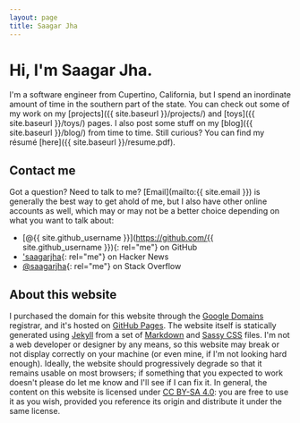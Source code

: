 ```yaml
---
layout: page
title: Saagar Jha
---
```


# Hi, I'm Saagar Jha.
I'm a software engineer from Cupertino, California, but I spend an inordinate amount of time in the southern part of the state. You can check out some of my work on my [projects]({{ site.baseurl }}/projects/) and [toys]({{ site.baseurl }}/toys/) pages. I also post some stuff on my [blog]({{ site.baseurl }}/blog/) from time to time. Still curious? You can find my résumé [here]({{ site.baseurl }}/resume.pdf).

## Contact me
Got a question? Need to talk to me? [Email](mailto:{{ site.email }}) is generally the best way to get ahold of me, but I also have other online accounts as well, which may or may not be a better choice depending on what you want to talk about:

- [@{{ site.github_username }}](https://github.com/{{ site.github_username }}){: rel="me"} on GitHub
- ['saagarjha](https://news.ycombinator.com/user?id=saagarjha){: rel="me"} on Hacker News
- [@saagarjha](https://stackoverflow.com/users/5230900/saagarjha){: rel="me"} on Stack Overflow

## About this website
I purchased the domain for this website through the [Google Domains](https://domains.google/) registrar, and it's hosted on [GitHub Pages](https://pages.github.com). The website itself is statically generated using [Jekyll](https://jekyllrb.com) from a set of [Markdown](https://daringfireball.net/projects/markdown/) and [Sassy CSS](http://sass-lang.com) files. I'm not a web developer or designer by any means, so this website may break or not display correctly on your machine (or even mine, if I'm not looking hard enough). Ideally, the website should progressively degrade so that it remains usable on most browsers; if something that you expected to work doesn't please do let me know and I'll see if I can fix it. In general, the content on this website is licensed under [CC BY-SA 4.0](https://creativecommons.org/licenses/by-sa/4.0/): you are free to use it as you wish, provided you reference its origin and distribute it under the same license.
